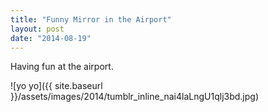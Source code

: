 ```yaml
---
title: "Funny Mirror in the Airport"
layout: post
date: "2014-08-19"
---
```


Having fun at the airport.

![yo yo]({{ site.baseurl }}/assets/images/2014/tumblr_inline_nai4laLngU1qlj3bd.jpg)
